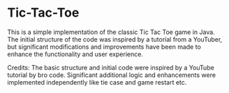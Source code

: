 # Tic-Tac-Toe
This is a simple implementation of the classic Tic Tac Toe game in Java. The initial structure of the code was inspired by a tutorial from a YouTuber, but significant modifications and improvements have been made to enhance the functionality and user experience.

Credits:
The basic structure and initial code were inspired by a YouTube tutorial by bro code. Significant additional logic and enhancements were implemented independently like tie case and game restart etc.
